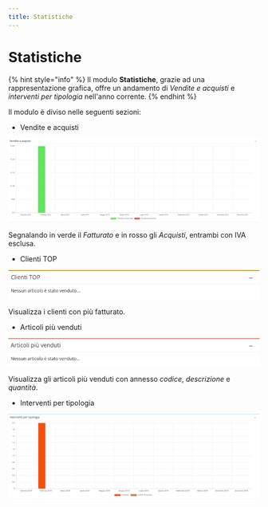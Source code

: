 ```yaml
---
title: Statistiche
---
```


# Statistiche

{% hint style="info" %}
Il modulo **Statistiche**, grazie ad una rappresentazione grafica, offre un andamento di _Vendite e acquisti_ e _interventi per tipologia_ nell'anno corrente.
{% endhint %}

Il modulo è diviso nelle seguenti sezioni:

* Vendite e acquisti

![Screenshot istogramma vendite e acquisti ](../.gitbook/assets/screenvenditeeacquisti.PNG)

Segnalando in verde il _Fatturato_ e in rosso gli _Acquisti_, entrambi con IVA esclusa.

* Clienti TOP

![Screenshot sezione clienti TOP](../.gitbook/assets/screenclientitop.PNG)

Visualizza i clienti con più fatturato.

* Articoli più venduti

![Screenshot sezione articoli pi&#xF9; venduti](../.gitbook/assets/screenarticolivenduti.PNG)

Visualizza gli articoli più venduti con annesso _codice_, _descrizione_ e _quantità_.

* Interventi per tipologia

![Screenshot istogramma interventi per tipologia](../.gitbook/assets/screeninterventipertipologia%20%281%29%20%281%29%20%282%29.PNG)

